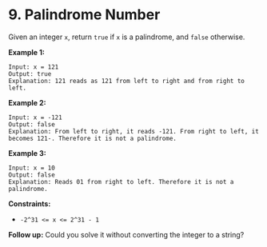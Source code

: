 # 9. Palindrome Number
Given an integer `x`, return `true` if `x` is a palindrome, and `false` otherwise.

**Example 1:**
```
Input: x = 121
Output: true
Explanation: 121 reads as 121 from left to right and from right to left.
```

**Example 2:**
```
Input: x = -121
Output: false
Explanation: From left to right, it reads -121. From right to left, it becomes 121-. Therefore it is not a palindrome.
``` 

**Example 3:**
```
Input: x = 10
Output: false
Explanation: Reads 01 from right to left. Therefore it is not a palindrome.
```

**Constraints:**
- `-2^31 <= x <= 2^31 - 1`

**Follow up:** Could you solve it without converting the integer to a string?